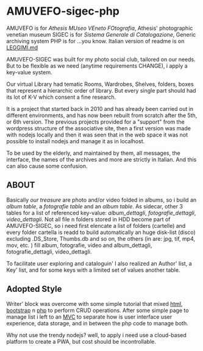 # AMUVEFO-sigec-php

AMUVEFO is for *Athesis MUseo VEneto FOtografia*, Athesis' photographic venetian museum
SIGEC is for *Sistema Generale di Catalogazione*, Generic archiving system 
PHP is for ...you know.
Italian version of readme is on [LEGGIMI.md](./LEGGIMI.md)

AMUVEFO-SIGEC was built for my photo social club, tailored on our needs.
But to be flexible as we need (anytime requirements CHANGE), i apply
a key-value system.

Our virtual Library had tematic Rooms, Wardrobes, Shelves, folders, boxes
that represent a hierarchic order of library. But every single part
should had its lot of K-V which consent a fine research.

It is a project that started back in 2010 and has already been carried
out in different environments, and has now been rebuilt from scratch
after the 5th, or 6th version. The previous projects provided for a "support"
from the wordpress structure of the associative site, then a first version
was made with nodejs locally and then it was seen that in the web space
it was not possible to install nodejs and manage it as in localhost.

To be used by the elderly, and maintained by them, all messages,
the interface, the names of the archives and more are strictly in Italian.
And this can also cause some confusion.

## ABOUT

Basically *our treasure* are photo and/or video folded in
albums, so i build an *album table*, a *fotografie table*
and an *album table*.
As sidecar, other 3 tables for a list of referenced
key-value: *album_dettagli*, *fotografie_dettagli*,
*video_dettagli*. Not all file n folders stored in HDD
become part of AMUVEFO-SIGEC, so i need first elencate
a list of folders (cartelle) and every folder cartella is readd
to build automatically an huge disk-list (disco)
excluding .DS_Store, Thumbs.db and so on, the others (in are: jpg,
tif, mp4, mov, etc. ) fill album, fotografie, video and
album_dettagli, fotografie_dettagli, video_dettagli.

To facilitate user exploring and cataloguin' I also
realized an Author' list, a Key' list, and for some
keys with a limited set of values another table.

## Adopted Style

Writer' block was overcome with some simple tutorial that
mixed [html](https://en.wikipedia.org/wiki/HTML), [bootstrap](https://getbootstrap.com) n [php](https://www.php.net) to perform CRUD operations.
After some simple page to manage list i left to an [MVC](https://en.wikipedia.org/wiki/Model–view–controller) to separate how is user interface user experience, data storage, and in between the php code to manage both.

Why not use the trendy nodejs? well, to apply i need use a
cloud-based platform to create a PWA, but cost should be incontrollable.

